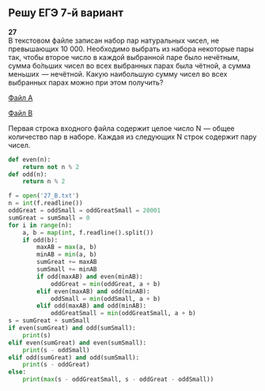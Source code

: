 ## Решу ЕГЭ 7-й вариант

**27**  
В текстовом файле записан набор пар натуральных чисел, не превышающих 10 000. Необходимо выбрать из набора некоторые пары так, чтобы второе число в каждой выбранной паре было нечётным, сумма бо́льших чисел во всех выбранных парах была чётной, а сумма меньших  — нечётной. Какую наибольшую сумму чисел во всех выбранных парах можно при этом получить?

<a href="/reshuege/7/27_A.txt" download>Файл A</a>

<a href="/reshuege/7/27_B.txt" download>Файл B</a>

Первая строка входного файла содержит целое число N  — общее количество пар в наборе. Каждая из следующих N строк содержит пару чисел.

```python
def even(n):
    return not n % 2
def odd(n):
    return n % 2

f = open('27_B.txt')
n = int(f.readline())
oddGreat = oddSmall = oddGreatSmall = 20001
sumGreat = sumSmall = 0
for i in range(n):
    a, b = map(int, f.readline().split())
    if odd(b):
        maxAB = max(a, b)
        minAB = min(a, b)
        sumGreat += maxAB
        sumSmall += minAB
        if odd(maxAB) and even(minAB):
            oddGreat = min(oddGreat, a + b)
        elif even(maxAB) and odd(minAB):
            oddSmall = min(oddSmall, a + b)
        elif odd(maxAB) and odd(minAB):
            oddGreatSmall = min(oddGreatSmall, a + b)
s = sumGreat + sumSmall
if even(sumGreat) and odd(sumSmall):
    print(s)
elif even(sumGreat) and even(sumSmall):
    print(s - oddSmall)
elif odd(sumGreat) and odd(sumSmall):
    print(s - oddGreat)
else:
    print(max(s - oddGreatSmall, s - oddGreat - oddSmall))
```
